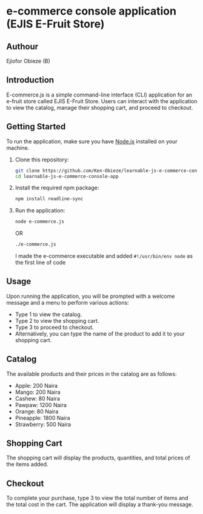 # e-commerce console application (EJIS E-Fruit Store)

## Authour
Ejiofor Obieze (B)

## Introduction
E-commerce.js is a simple command-line interface (CLI) application for an e-fruit store called EJIS E-Fruit Store. Users can interact with the application to view the catalog, manage their shopping cart, and proceed to checkout.

## Getting Started
To run the application, make sure you have [Node.js](https://nodejs.org/) installed on your machine.

1. Clone this repository:

   ```bash
   git clone https://github.com/Ken-Obieze/learnable-js-e-commerce-console-app.git
   cd learnable-js-e-commerce-console-app
   ```

2. Install the required npm package:
   ```bash
   npm install readline-sync
   ```

3. Run the application:
   ```bash
   node e-commerce.js
   ```
    OR
   ```bash
   ./e-commerce.js
   ``` 
   I made the e-commerce executable and added `#!/usr/bin/env node` as the first line of code

## Usage
Upon running the application, you will be prompted with a welcome message and a menu to perform various actions:

* Type 1 to view the catalog.
* Type 2 to view the shopping cart.
* Type 3 to proceed to checkout.
* Alternatively, you can type the name of the product to add it to your shopping cart.

## Catalog
The available products and their prices in the catalog are as follows:

* Apple: 200 Naira
* Mango: 200 Naira
* Cashew: 80 Naira
* Pawpaw: 1200 Naira
* Orange: 80 Naira
* Pineapple: 1800 Naira
* Strawberry: 500 Naira

## Shopping Cart
The shopping cart will display the products, quantities, and total prices of the items added.

## Checkout
To complete your purchase, type 3 to view the total number of items and the total cost in the cart. The application will display a thank-you message.
